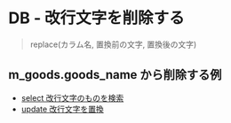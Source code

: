 # DB - 改行文字を削除する


> replace(カラム名, 置換前の文字, 置換後の文字)

## m_goods.goods_name から削除する例

* [select 改行文字のものを検索](/dir/db_05/sql001.sql)
* [update 改行文字を置換](/dir/db_05/sql002.sql)
